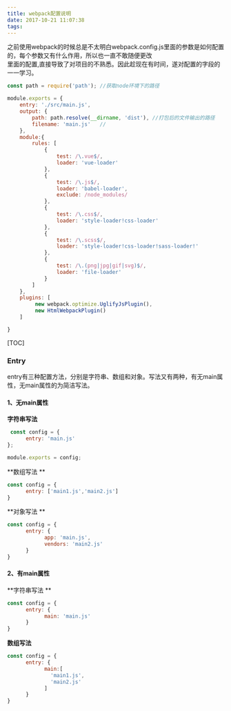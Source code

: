 ```yaml
---
title: webpack配置说明
date: 2017-10-21 11:07:38
tags:
---
```

之前使用webpack的时候总是不太明白webpack.config.js里面的参数是如何配置的，每个参数又有什么作用，所以也一直不敢随便更改  
里面的配置,直接导致了对项目的不熟悉。因此趁现在有时间，遂对配置的字段的一一学习。
<!-- more -->
```javascript  
const path = require('path'); //获取node环境下的路径

module.exports = {
	entry: './src/main.js',
	output: {
		path: path.resolve(__dirname, 'dist'), //打包后的文件输出的路径
		filename: 'main.js'   //
	},
	module:{
		rules: [
            {
            	test: /\.vue$/,
            	loader: 'vue-loader'
            },     
            {
            	test: /\.js$/,
            	loader: 'babel-loader',
            	exclude: /node_modules/
            },
            {
            	test: /\.css$/,
            	loader: 'style-loader!css-loader'
            },
            {
            	test: /\.scss$/,
            	loader: 'style-loader!css-loader!sass-loader!'
            },
            {
            	test: /\.(png|jpg|gif|svg)$/,
            	loader: 'file-loader'
            }
		]
	},
	plugins: [
         new webpack.optimize.UglifyJsPlugin(),
         new HtmlWebpackPlugin()	
	]

}

```  
[TOC]

### Entry 

entry有三种配置方法，分别是字符串、数组和对象。写法又有两种，有无main属性，无main属性的为简洁写法。  

#### 1、无main属性   
**字符串写法**
```javascript  
 const config = {
      entry: 'main.js'
};

module.exports = config; 

```  
**数组写法 **
```javascript  
const config = {
      entry: ['main1.js','main2.js']
}  
```  
**对象写法  **
```javascript  
const config = {
      entry: {
            app: 'main.js',
            vendors: 'main2.js'
      }
}
```  

#### 2、有main属性  
**字符串写法 **
```javascript  
const config = {
      entry: {
            main: 'main.js'
      }
} 
```  
**数组写法**  
```javascript  
const config = {
      entry: {
            main:[
              'main1.js',
              'main2.js'
            ]
      }
}  
```  
